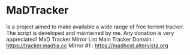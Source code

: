 # MaDTracker
Is a project aimed to make available a wide range of free torrent tracker. The script is developed and mainteined by me. Any donation is very appreciated!
MaD Tracker Mirror List
Main Tracker Domain : https://tracker.madtia.cc
Mirror #1 : https://madhost.altervista.org
